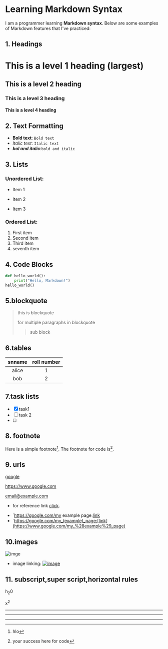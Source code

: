 # Learning Markdown Syntax

I am a programmer learning **Markdown syntax**. Below are some examples of Markdown features that I've practiced:

## 1. Headings

# This is a level 1 heading (largest)
## This is a level 2 heading
### This is a level 3 heading
#### This is a level 4 heading

## 2. Text Formatting

- **Bold text**: `Bold text`
- *Italic text*: `Italic text`
- ***bol and italic***:`bold and italic`
## 3. Lists

### Unordered List:
- Item 1
+ Item 2
* Item 3

### Ordered List:
1. First item
2. Second item
3. Third item
7. seventh item 

## 4. Code Blocks

```python
def hello_world():
    print("Hello, Markdown!")
hello_world()
```
## 5.blockquote
> this is blockquote
> 
> for multiple paragraphs in blockquote
> > sub block

## 6.tables
|snname|roll number |
|:---: |  :---:     |
|alice |1           |
|bob   |2           |

## 7.task lists
* [x] task1
* [ ] task 2
* [ ] 
## 8. footnote
Here is a simple footnote[^1]. The footnote for code is[^code].

[^1]: hlo
[^code]: your success here for code

## 9. urls
[google](https://www.google.com "google's home page")

<https://www.google.com>

<email@example.com>

* for reference link [click][1].

[1]: https://www.google.com 

* `https://google.com/my example page:[link](https://www.google.com/my%20example%20page)
* `https://google.com/my_(example)_page:[link](https://www.google.com/my_%28example%29_page)

## 10.images
![imge](./img1.jpg "watch")
* image linking:
  [![image](./scene1-watch.jpg "chatgpt page")](https://chatgpt.com)

## 11. subscript,super script,horizontal rules
h<sub>2</sub>0

 x<sup>2</sup>

___
---
***
